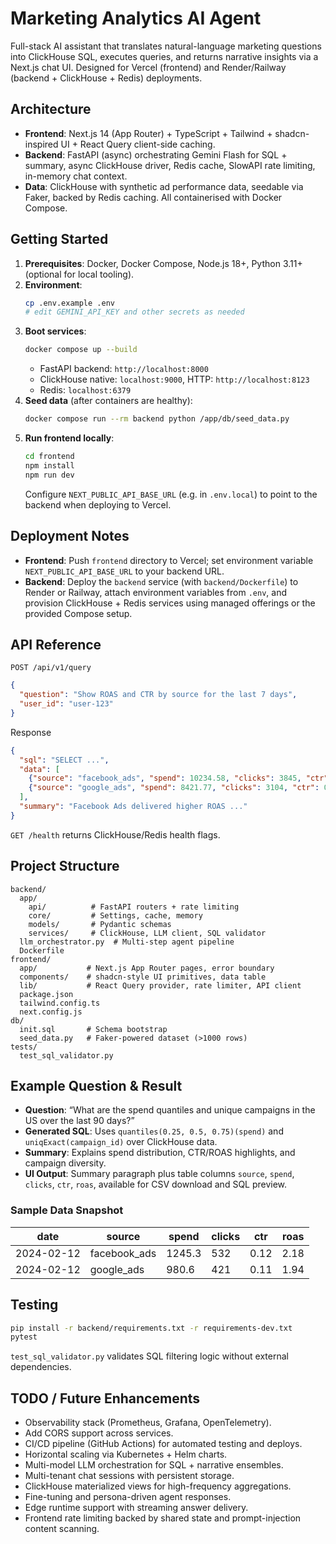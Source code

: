 # Marketing Analytics AI Agent

Full-stack AI assistant that translates natural-language marketing questions into ClickHouse SQL, executes queries, and returns narrative insights via a Next.js chat UI. Designed for Vercel (frontend) and Render/Railway (backend + ClickHouse + Redis) deployments.

## Architecture
- **Frontend**: Next.js 14 (App Router) + TypeScript + Tailwind + shadcn-inspired UI + React Query client-side caching.
- **Backend**: FastAPI (async) orchestrating Gemini Flash for SQL + summary, async ClickHouse driver, Redis cache, SlowAPI rate limiting, in-memory chat context.
- **Data**: ClickHouse with synthetic ad performance data, seedable via Faker, backed by Redis caching. All containerised with Docker Compose.

## Getting Started
1. **Prerequisites**: Docker, Docker Compose, Node.js 18+, Python 3.11+ (optional for local tooling).
2. **Environment**:
   ```bash
   cp .env.example .env
   # edit GEMINI_API_KEY and other secrets as needed
   ```
3. **Boot services**:
   ```bash
   docker compose up --build
   ```
   - FastAPI backend: `http://localhost:8000`
   - ClickHouse native: `localhost:9000`, HTTP: `http://localhost:8123`
   - Redis: `localhost:6379`
4. **Seed data** (after containers are healthy):
   ```bash
   docker compose run --rm backend python /app/db/seed_data.py
   ```
5. **Run frontend locally**:
   ```bash
   cd frontend
   npm install
   npm run dev
   ```
   Configure `NEXT_PUBLIC_API_BASE_URL` (e.g. in `.env.local`) to point to the backend when deploying to Vercel.

## Deployment Notes
- **Frontend**: Push `frontend` directory to Vercel; set environment variable `NEXT_PUBLIC_API_BASE_URL` to your backend URL.
- **Backend**: Deploy the `backend` service (with `backend/Dockerfile`) to Render or Railway, attach environment variables from `.env`, and provision ClickHouse + Redis services using managed offerings or the provided Compose setup.

## API Reference
`POST /api/v1/query`
```json
{
  "question": "Show ROAS and CTR by source for the last 7 days",
  "user_id": "user-123"
}
```
Response
```json
{
  "sql": "SELECT ...",
  "data": [
    {"source": "facebook_ads", "spend": 10234.58, "clicks": 3845, "ctr": 0.12, "roas": 2.45},
    {"source": "google_ads", "spend": 8421.77, "clicks": 3104, "ctr": 0.11, "roas": 2.11}
  ],
  "summary": "Facebook Ads delivered higher ROAS ..."
}
```
`GET /health` returns ClickHouse/Redis health flags.

## Project Structure
```
backend/
  app/
    api/          # FastAPI routers + rate limiting
    core/         # Settings, cache, memory
    models/       # Pydantic schemas
    services/     # ClickHouse, LLM client, SQL validator
  llm_orchestrator.py  # Multi-step agent pipeline
  Dockerfile
frontend/
  app/           # Next.js App Router pages, error boundary
  components/    # shadcn-style UI primitives, data table
  lib/           # React Query provider, rate limiter, API client
  package.json
  tailwind.config.ts
  next.config.js
db/
  init.sql       # Schema bootstrap
  seed_data.py   # Faker-powered dataset (>1000 rows)
tests/
  test_sql_validator.py
```

## Example Question & Result
- **Question**: “What are the spend quantiles and unique campaigns in the US over the last 90 days?”
- **Generated SQL**: Uses `quantiles(0.25, 0.5, 0.75)(spend)` and `uniqExact(campaign_id)` over ClickHouse data.
- **Summary**: Explains spend distribution, CTR/ROAS highlights, and campaign diversity.
- **UI Output**: Summary paragraph plus table columns `source`, `spend`, `clicks`, `ctr`, `roas`, available for CSV download and SQL preview.

### Sample Data Snapshot
| date       | source        | spend  | clicks | ctr  | roas |
|------------|---------------|--------|--------|------|------|
| 2024-02-12 | facebook_ads  | 1245.3 | 532    | 0.12 | 2.18 |
| 2024-02-12 | google_ads    | 980.6  | 421    | 0.11 | 1.94 |

## Testing
```bash
pip install -r backend/requirements.txt -r requirements-dev.txt
pytest
```
`test_sql_validator.py` validates SQL filtering logic without external dependencies.

## TODO / Future Enhancements
- Observability stack (Prometheus, Grafana, OpenTelemetry).
- Add CORS support across services.
- CI/CD pipeline (GitHub Actions) for automated testing and deploys.
- Horizontal scaling via Kubernetes + Helm charts.
- Multi-model LLM orchestration for SQL + narrative ensembles.
- Multi-tenant chat sessions with persistent storage.
- ClickHouse materialized views for high-frequency aggregations.
- Fine-tuning and persona-driven agent responses.
- Edge runtime support with streaming answer delivery.
- Frontend rate limiting backed by shared state and prompt-injection content scanning.

